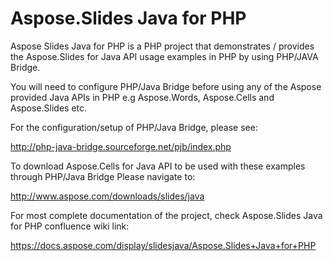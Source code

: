 # Aspose.Slides Java for PHP
Aspose Slides Java for PHP is a PHP project that demonstrates / provides the Aspose.Slides for Java API usage examples in PHP by using PHP/JAVA Bridge.

You will need to configure PHP/Java Bridge before using any of the Aspose provided Java APIs in PHP e.g Aspose.Words, Aspose.Cells and Aspose.Slides etc.

For the configuration/setup of PHP/Java Bridge, please see:

http://php-java-bridge.sourceforge.net/pjb/index.php

To download Aspose.Cells for Java API to be used with these examples through PHP/Java Bridge
Please navigate to:

http://www.aspose.com/downloads/slides/java

For most complete documentation of the project, check Aspose.Slides Java for PHP confluence wiki link:

https://docs.aspose.com/display/slidesjava/Aspose.Slides+Java+for+PHP


